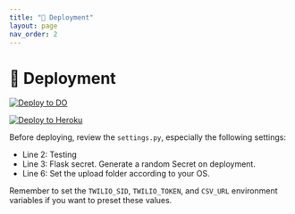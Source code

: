 ```yaml
---
title: "🚀 Deployment"
layout: page
nav_order: 2
---
```


# 🚀 Deployment

[![Deploy to DO](https://www.deploytodo.com/do-btn-blue.svg)](https://cloud.digitalocean.com/apps/new?repo=https://github.com/RAHB-REALTORS-Association/sms-sender/tree/master)

[![Deploy to Heroku](https://www.herokucdn.com/deploy/button.svg)](https://heroku.com/deploy?template=https://github.com/RAHB-REALTORS-Association/sms-sender/tree/master)

Before deploying, review the `settings.py`, especially the following settings:

- Line 2: Testing
- Line 3: Flask secret. Generate a random Secret on deployment.
- Line 6: Set the upload folder according to your OS.

Remember to set the `TWILIO_SID`, `TWILIO_TOKEN`, and `CSV_URL` environment variables if you want to preset these values.
